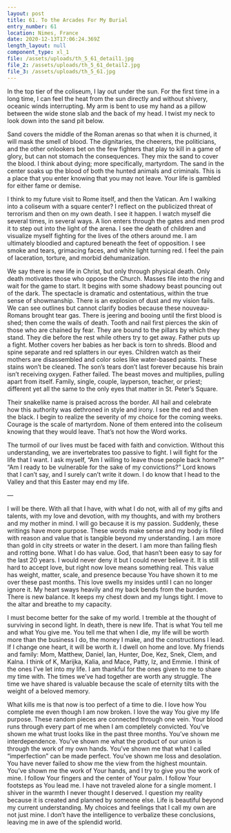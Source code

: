 ```yaml
---
layout: post
title: 61. To the Arcades For My Burial
entry_number: 61
location: Nimes, France
date: 2020-12-13T17:06:24.369Z
length_layout: null
component_type: xl_1
file: /assets/uploads/th_5_61_detail1.jpg
file_2: /assets/uploads/th_5_61_detail2.jpg
file_3: /assets/uploads/th_5_61.jpg
---
```

In the top tier of the coliseum, I lay out under the sun. For the first time in a long time, I can feel the heat from the sun directly and without shivery, oceanic winds interrupting. My arm is bent to use my hand as a pillow between the wide stone slab and the back of my head. I twist my neck to look down into the sand pit below.
 
Sand covers the middle of the Roman arenas so that when it is churned, it will mask the smell of blood. The dignitaries, the cheerers, the politicians, and the other onlookers bet on the few fighters that play to kill in a game of glory, but can not stomach the consequences. They mix the sand to cover the blood. I think about dying; more specifically, martyrdom. The sand in the center soaks up the blood of both the hunted animals and criminals. This is a place that you enter knowing that you may not leave. Your life is gambled for either fame or demise.
 
I think to my future visit to Rome itself, and then the Vatican. Am I walking into a coliseum with a square center? I reflect on the publicized threat of terrorism and then on my own death. I see it happen. I watch myself die several times, in several ways. A lion enters through the gates and men prod it to step out into the light of the arena. I see the death of children and visualize myself fighting for the lives of the others around me. I am ultimately bloodied and captured beneath the feet of opposition. I see smoke and tears, grimacing faces, and white light turning red. I feel the pain of laceration, torture, and morbid dehumanization. 


We say there is new life in Christ, but only through physical death. Only death motivates those who oppose the Church. Masses file into the ring and wait for the game to start. It begins with some shadowy beast pouncing out of the dark. The spectacle is dramatic and ostentatious, within the true sense of showmanship. There is an explosion of dust and my vision fails. We can see outlines but cannot clarify bodies because these nouveau- Romans brought tear gas. There is jeering and booing until the first blood is shed; then come the wails of death. Tooth and nail first pierces the skin of those who are chained by fear. They are bound to the pillars by which they stand. They die before the rest while others try to get away. Father puts up a fight. Mother covers her babies as her back is torn to shreds. Blood and spine separate and red splatters in our eyes. Children watch as their mothers are disassembled and color soles like water-based paints. These stains won’t be cleaned. The son’s tears don’t last forever because his brain isn’t receiving oxygen. Father failed. The beast moves and multiplies, pulling apart from itself. Family, single, couple, layperson, teacher, or priest; different yet all the same to the only eyes that matter in St. Peter’s Square.
 
Their snakelike name is praised across the border. All hail and celebrate how this authority was dethroned in style and irony. I see the red and then the black. I begin to realize the severity of my choice for the coming weeks. Courage is the scale of martyrdom. None of them entered into the coliseum knowing that they would leave. That’s not how the Word works. 


The turmoil of our lives must be faced with faith and conviction. Without this understanding, we are invertebrates too passive to fight. I will fight for the life that I want. I ask myself, “Am I willing to leave those people back home?” “Am I ready to be vulnerable for the sake of my convictions?” Lord knows that I can’t say, and I surely can’t write it down. I do know that I head to the Valley and that this Easter may end my life. 



— 



I will be there. With all that I have, with what I do not, with all of my gifts and talents, with my love and devotion, with my thoughts, and with my brothers and my mother in mind. I will go because it is my passion. Suddenly, these writings have more purpose. These words make sense and my body is filled with reason and value that is tangible beyond my understanding. I am more than gold in city streets or water in the desert. I am more than failing flesh and rotting bone. What I do has value. God, that hasn’t been easy to say for the last 20 years. I would never deny it but I could never believe it. It is still hard to accept love, but right now love means something real. This value has weight, matter, scale, and presence because You have shown it to me over these past months. This love swells my insides until I can no longer ignore it. My heart sways heavily and my back bends from the burden. There is new balance. It keeps my chest down and my lungs tight. I move to the altar and breathe to my capacity.
 
I must become better for the sake of my world. I tremble at the thought of surviving in second light. In death, there is new life. That is what You tell me and what You give me. You tell me that when I die, my life will be worth more than the business I do, the money I make, and the constructions I lead. If I change one heart, it will be worth it. I dwell on home and love. My friends and family: Mom, Matthew, Daniel, Ian, Hunter, Doe, Kez, Snek, Clem, and Kalna. I think of K, Marijka, Kalia, and Mace, Patty, Iz, and Emmie. I think of the ones I’ve let into my life. I am thankful for the ones given to me to share my time with. The times we’ve had together are worth any struggle. The time we have shared is valuable because the scale of eternity tilts with the weight of a beloved memory. 


What kills me is that now is too perfect of a time to die. I love how You complete me even though I am now broken. I love the way You give my life purpose. These random pieces are connected through one vein. Your blood runs through every part of me when I am completely convicted. You’ve shown me what trust looks like in the past three months. You’ve shown me interdependence. You’ve shown me what the product of our union is through the work of my own hands. You’ve shown me that what I called “imperfection” can be made perfect. You’ve shown me loss and desolation. You have never failed to show me the view from the highest mountain. You’ve shown me the work of Your hands, and I try to give you the work of mine. I follow Your fingers and the center of Your palm. I follow Your footsteps as You lead me. I have not traveled alone for a single moment. I shiver in the warmth I never thought I deserved. I question my reality because it is created and planned by someone else. Life is beautiful beyond my current understanding. My choices and feelings that I call my own are not just mine. I don’t have the intelligence to verbalize these conclusions, leaving me in awe of the splendid world. 
